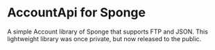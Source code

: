 # AccountApi for Sponge
A simple Account library of Sponge that supports FTP and JSON. This lightweight library was once private, but now released to the public. 
